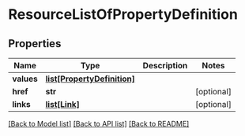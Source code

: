 # ResourceListOfPropertyDefinition

## Properties
Name | Type | Description | Notes
------------ | ------------- | ------------- | -------------
**values** | [**list[PropertyDefinition]**](PropertyDefinition.md) |  | 
**href** | **str** |  | [optional] 
**links** | [**list[Link]**](Link.md) |  | [optional] 

[[Back to Model list]](../README.md#documentation-for-models) [[Back to API list]](../README.md#documentation-for-api-endpoints) [[Back to README]](../README.md)


